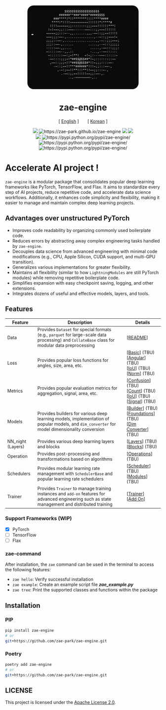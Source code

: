 <div align="center">

<p align="center">
  <img src="assets/img/spinning_ascii_donut.gif" style="border-radius: 20px">
  <br />
</p>

# zae-engine
[ <a href="./README.md">English</a> ]
<span style="display: inline-block; width: 20px;"></span>
[ <a href="./README-ko.md">Korean</a> ]
</div>

<p align="center">
    <img src="https://github.com/zae-park/zae-engine/actions/workflows/build_test.yml/badge.svg">
    <img src="https://github.com/zae-park/zae-engine/actions/workflows/document_deploy.yml/badge.svg" alt="https://zae-park.github.io/zae-engine">
    <img src="https://github.com/zae-park/zae-engine/actions/workflows/unittest_badge.yml/badge.svg">
    <img src="https://github.com/zae-park/zae-engine/actions/workflows/wandb_test.yml/badge.svg">
    </br>
    <img src="https://codecov.io/gh/zae-park/zae-engine/graph/badge.svg?token=4BENXZJHPF">
    <img src="https://img.shields.io/pypi/pyversions/zae-engine.svg" alt="https://pypi.python.org/pypi/zae-engine/">
    <img src="https://img.shields.io/pypi/v/zae-engine.svg" alt="https://pypi.python.org/pypi/zae-engine/">
    <img src="https://img.shields.io/pypi/dm/zae-engine.svg" alt="https://pypi.python.org/pypi/zae-engine/">
  <br />
</p>

# Accelerate AI project !

`zae-engine` is a modular package that consolidates popular deep learning frameworks like PyTorch, TensorFlow, and Flax.
It aims to standardize every step of AI projects, reduce repetitive code, and accelerate data science workflows.
Additionally, it enhances code simplicity and flexibility, making it easier to manage and maintain complex deep learning projects.

## Advantages over unstructured PyTorch
- Improves code readability by organizing commonly used boilerplate code.
- Reduces errors by abstracting away complex engineering tasks handled by `zae-engine`.
- Decouples data science from advanced engineering with minimal code modifications (e.g., CPU, Apple Silicon, CUDA support, and multi-GPU transition).
- Generalizes various implementations for greater flexibility.
- Maintains all flexibility (similar to how `LightningModules` are still PyTorch modules) while removing repetitive boilerplate code.
- Simplifies expansion with easy checkpoint saving, logging, and other extensions.
- Integrates dozens of useful and effective models, layers, and tools.

## Features

| Feature           | Description                                                                                                                                      | Details                                                                                                                                                                                                                                           |
|-------------------|--------------------------------------------------------------------------------------------------------------------------------------------------|---------------------------------------------------------------------------------------------------------------------------------------------------------------------------------------------------------------------------------------------------|
| Data              | Provides `Dataset` for special formats (e.g., `parquet` for large-scale data processing) and `CollateBase` class for modular data preprocessing  | [[README](zae_engine/data/dataset/README_dataset.md)]                                                                                                                                                                                             |
| Loss              | Provides popular loss functions for angles, size, area, etc.                                                                                     | [[Basic](zae_engine/loss/README_basic-en.md)] (TBU) <br/> [[Angular](zae_engine/loss/README_angular-en.md)] (TBU) <br/> [[IoU](zae_engine/loss/README_iou-en.md)] (TBU) <br/> [[Norm](zae_engine/loss/README_norm-en.md)] (TBU)                   |
| Metrics           | Provides popular evaluation metrics for aggregation, signal, area, etc.                                                                          | [[Confusion](zae_engine/metrics/README_confusion-en.md)] (TBU) <br/> [[Count](zae_engine/metrics/README_count-en.md)] (TBU) <br/> [[IoU](zae_engine/metrics/README_iou-en.md)] (TBU) <br/> [[Signal](zae_engine/loss/README_signal-en.md)] (TBU)  |
| Models            | Provides builders for various deep learning models, implementation of popular models, and `dim_converter` for model dimensionality conversion    | [[Builder](zae_engine/models/builds/README_builds-en.md)] (TBU) <br/> [[Foundations](zae_engine/models/foundations/README_foundations-en.md)] (TBU) <br/> [[Dim Converter](zae_engine/models/converter/README_converter-en.md)] (TBU)             |
| NN_night (Layers) | Provides various deep learning layers and blocks                                                                                                 | [[Layers](zae_engine/nn_night/layers/README_layers-en.md)] (TBU) <br/> [[Blocks](zae_engine/nn_night/blocks/README_blocks-en.md)] (TBU)                                                                                                           |
| Operation         | Provides post-processing and transformations based on algorithms                                                                                 | [[Operations](zae_engine/operations/README_ops-en.md)] (TBU)                                                                                                                                                                                      |
| Schedulers        | Provides modular learning rate management with `SchedulerBase` and popular learning rate schedulers                                              | [[Scheduler](zae_engine/operations/README_core-en.md)] (TBU) <br/> [[Modules](zae_engine/operations/README_scheduler-en.md)] (TBU)                                                                                                                |
| Trainer           | Provides `Trainer` to manage training instances and `add-on` features for advanced engineering such as state management and distributed training | [[Trainer](zae_engine/trainer/README_trainer-en.md)] <br/> [[Add On](zae_engine/trainer/README_mpu-en.md)]                                                                                                                                        |

### Support Frameworks (WIP)
- [x] PyTorch
- [ ] TensorFlow
- [ ] Flax

### zae-command
After installation, the `zae` command can be used in the terminal to access the following features:
- `zae hello`: Verify successful installation
- `zae example`: Create an example script file ***zae_example.py***
- `zae tree`: Print the supported classes and functions within the package

## Installation

### PIP
```bash
pip install zae-engine
# or
git+https://github.com/zae-park/zae-engine.git
```

### Poetry
```bash
poetry add zae-engine
# or
git+https://github.com/zae-park/zae-engine.git
```

## LICENSE
This project is licensed under the [Apache License 2.0](./LICENSE).

